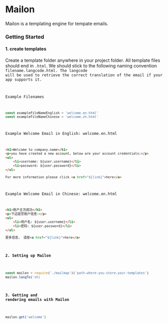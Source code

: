 # Mailon

Mailon is a templating engine for tempate emails. 

### Getting Started

#### 1. create templates
Create a template folder anywhere in your project folder. All template files should end in <code>.html</code>. We should stick to the following naming convention <code>filename.langcode.html. The langcode will be used to retrieve the correct translation of the email if your app supports it. 

Example Filenames
```js
const exampleFileNameEnglish = 'welcome.en.html'
const exampleFileNameChinese = 'welcome.zh.html'
```

Example Welcome Email in English: welcome.en.html

```html
<h1>Welcome to company.name</h1>
<p>you have created a new account, below are your account credentials:</p>
<ul>
    <li>username: ${user.username}</li>
    <li>password: ${user.password}</li>
</ul>

For more information please click <a href="${link}">here</a>
```

Example Welcome Email in Chinese: welcome.en.html

```html
<h1>账户主次成功</h1>
<p>下边是您账户信息:</p>
<ul>
    <li>用户名: ${user.username}</li>
    <li>密码: ${user.password}</li>
</ul>

更多信息， 请按<a href="${link}">here</a>
```

#### 2. Setting up Mailon
```js
const mailon = require('./mailmap')('path-where-you-store-your-templates')
mailon.langTo('zh)
```

#### 3. Getting and rendering emails with Mailon
```js
mailon.get('welcome')
```